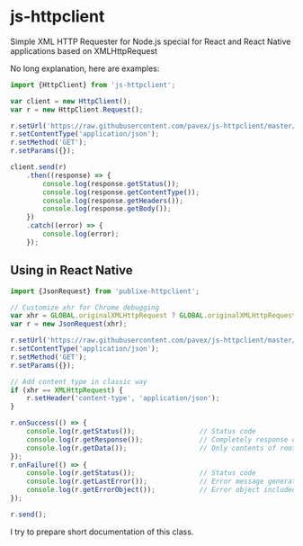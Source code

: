 # js-httpclient
Simple XML HTTP Requester for Node.js special for React and React Native applications based on XMLHttpRequest

No long explanation, here are examples:

```js
import {HttpClient} from 'js-httpclient';

var client = new HttpClient();
var r = new HttpClient.Request();

r.setUrl('https://raw.githubusercontent.com/pavex/js-httpclient/master/samples/sample.json');
r.setContentType('application/json');
r.setMethod('GET');
r.setParams({});

client.send(r)
	.then((response) => {
		console.log(response.getStatus());
		console.log(response.getContentType());
		console.log(response.getHeaders());
		console.log(response.getBody());	
	})
	.catch((error) => {
		console.log(error);
	});
```

## Using in React Native

```js
import {JsonRequest} from 'publixe-httpclient';

// Customize xhr for Chrome debugging
var xhr = GLOBAL.originalXMLHttpRequest	? GLOBAL.originalXMLHttpRequest : XMLHttpRequest;
var r = new JsonRequest(xhr);

r.setUrl('https://raw.githubusercontent.com/pavex/js-httpclient/master/samples/sample.json');
r.setContentType('application/json');
r.setMethod('GET');
r.setParams({});

// Add content type in classic way
if (xhr == XMLHttpRequest) {
	r.setHeader('content-type', 'application/json');
}

r.onSuccess(() => {
	console.log(r.getStatus());                // Status code
	console.log(r.getResponse());              // Completely response object
	console.log(r.getData());                  // Only contents of root element "data"
});
r.onFailure(() => {
	console.log(r.getStatus());                // Status code
	console.log(r.getLastError());             // Error message generated by requester
	console.log(r.getErrorObject());           // Error object included message and code
});

r.send();
```


I try to prepare short documentation of this class. 
